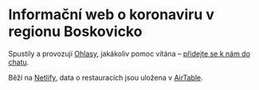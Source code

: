 # Informační web o koronaviru v regionu Boskovicko

Spustily a provozují [Ohlasy](https://ohlasy.info), jakákoliv pomoc vítána – [přidejte se k nám do chatu](http://bit.ly/koronabce).

Běží na [Netlify](https://www.netlify.com), data o restauracích jsou uložena v [AirTable](https://airtable.com).
